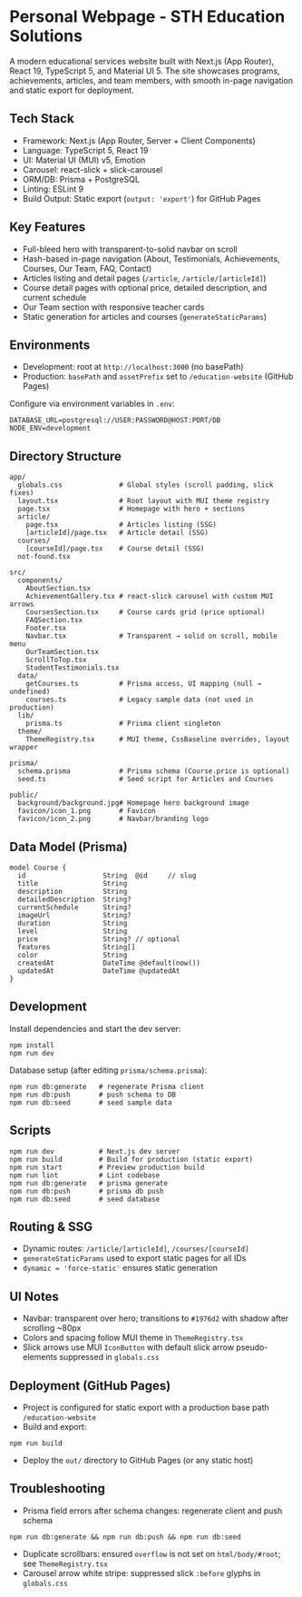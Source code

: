 # Personal Webpage - STH Education Solutions

A modern educational services website built with Next.js (App Router), React 19, TypeScript 5, and Material UI 5. The site showcases programs, achievements, articles, and team members, with smooth in-page navigation and static export for deployment.

## Tech Stack
- Framework: Next.js (App Router, Server + Client Components)
- Language: TypeScript 5, React 19
- UI: Material UI (MUI) v5, Emotion
- Carousel: react-slick + slick-carousel
- ORM/DB: Prisma + PostgreSQL
- Linting: ESLint 9
- Build Output: Static export (`output: 'export'`) for GitHub Pages

## Key Features
- Full-bleed hero with transparent-to-solid navbar on scroll
- Hash-based in-page navigation (About, Testimonials, Achievements, Courses, Our Team, FAQ, Contact)
- Articles listing and detail pages (`/article`, `/article/[articleId]`)
- Course detail pages with optional price, detailed description, and current schedule
- Our Team section with responsive teacher cards
- Static generation for articles and courses (`generateStaticParams`)

## Environments
- Development: root at `http://localhost:3000` (no basePath)
- Production: `basePath` and `assetPrefix` set to `/education-website` (GitHub Pages)

Configure via environment variables in `.env`:
```
DATABASE_URL=postgresql://USER:PASSWORD@HOST:PORT/DB
NODE_ENV=development
```

## Directory Structure
```
app/
  globals.css              # Global styles (scroll padding, slick fixes)
  layout.tsx               # Root layout with MUI theme registry
  page.tsx                 # Homepage with hero + sections
  article/
    page.tsx               # Articles listing (SSG)
    [articleId]/page.tsx   # Article detail (SSG)
  courses/
    [courseId]/page.tsx    # Course detail (SSG)
  not-found.tsx

src/
  components/
    AboutSection.tsx
    AchievementGallery.tsx # react-slick carousel with custom MUI arrows
    CoursesSection.tsx     # Course cards grid (price optional)
    FAQSection.tsx
    Footer.tsx
    Navbar.tsx             # Transparent → solid on scroll, mobile menu
    OurTeamSection.tsx
    ScrollToTop.tsx
    StudentTestimonials.tsx
  data/
    getCourses.ts          # Prisma access, UI mapping (null → undefined)
    courses.ts             # Legacy sample data (not used in production)
  lib/
    prisma.ts              # Prisma client singleton
  theme/
    ThemeRegistry.tsx      # MUI theme, CssBaseline overrides, layout wrapper

prisma/
  schema.prisma            # Prisma schema (Course.price is optional)
  seed.ts                  # Seed script for Articles and Courses

public/
  background/background.jpg# Homepage hero background image
  favicon/icon_1.png       # Favicon
  favicon/icon_2.png       # Navbar/branding logo
```

## Data Model (Prisma)
```
model Course {
  id                   String  @id     // slug
  title                String
  description          String
  detailedDescription  String?
  currentSchedule      String?
  imageUrl             String?
  duration             String
  level                String
  price                String? // optional
  features             String[]
  color                String
  createdAt            DateTime @default(now())
  updatedAt            DateTime @updatedAt
}
```

## Development
Install dependencies and start the dev server:
```
npm install
npm run dev
```

Database setup (after editing `prisma/schema.prisma`):
```
npm run db:generate   # regenerate Prisma client
npm run db:push       # push schema to DB
npm run db:seed       # seed sample data
```

## Scripts
```
npm run dev           # Next.js dev server
npm run build         # Build for production (static export)
npm run start         # Preview production build
npm run lint          # Lint codebase
npm run db:generate   # prisma generate
npm run db:push       # prisma db push
npm run db:seed       # seed database
```

## Routing & SSG
- Dynamic routes: `/article/[articleId]`, `/courses/[courseId]`
- `generateStaticParams` used to export static pages for all IDs
- `dynamic = 'force-static'` ensures static generation

## UI Notes
- Navbar: transparent over hero; transitions to `#1976d2` with shadow after scrolling ~80px
- Colors and spacing follow MUI theme in `ThemeRegistry.tsx`
- Slick arrows use MUI `IconButton` with default slick arrow pseudo-elements suppressed in `globals.css`

## Deployment (GitHub Pages)
- Project is configured for static export with a production base path `/education-website`
- Build and export:
```
npm run build
```
- Deploy the `out/` directory to GitHub Pages (or any static host)

## Troubleshooting
- Prisma field errors after schema changes: regenerate client and push schema
```
npm run db:generate && npm run db:push && npm run db:seed
```
- Duplicate scrollbars: ensured `overflow` is not set on `html/body/#root`; see `ThemeRegistry.tsx`
- Carousel arrow white stripe: suppressed slick `:before` glyphs in `globals.css`

